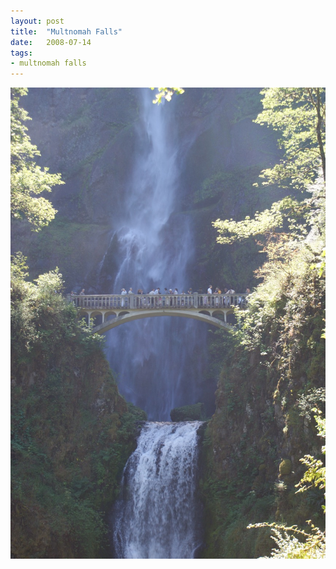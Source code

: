 ```yaml
---
layout: post
title:  "Multnomah Falls"
date:   2008-07-14
tags:
- multnomah falls
---
```


![Multnomah Falls](/assets/media/2008-07-14-multnomah-falls.jpg)